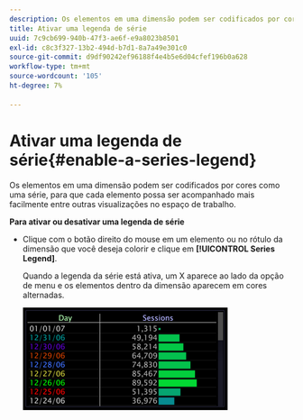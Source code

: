 ```yaml
---
description: Os elementos em uma dimensão podem ser codificados por cores como uma série, para que cada elemento possa ser acompanhado mais facilmente entre outras visualizações no espaço de trabalho.
title: Ativar uma legenda de série
uuid: 7c9cb699-940b-47f3-ae6f-e9a8023b8501
exl-id: c8c3f327-13b2-494d-b7d1-8a7a49e301c0
source-git-commit: d9df90242ef96188f4e4b5e6d04cfef196b0a628
workflow-type: tm+mt
source-wordcount: '105'
ht-degree: 7%

---
```


# Ativar uma legenda de série{#enable-a-series-legend}

Os elementos em uma dimensão podem ser codificados por cores como uma série, para que cada elemento possa ser acompanhado mais facilmente entre outras visualizações no espaço de trabalho.

**Para ativar ou desativar uma legenda de série**

* Clique com o botão direito do mouse em um elemento ou no rótulo da dimensão que você deseja colorir e clique em **[!UICONTROL Series Legend]**.

   Quando a legenda da série está ativa, um X aparece ao lado da opção de menu e os elementos dentro da dimensão aparecem em cores alternadas.

   ![](assets/vis_Graph_SeriesLegend.png)
